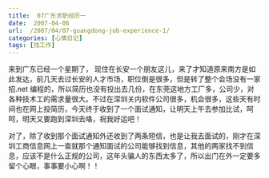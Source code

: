 ```yaml
---
title:  07广东求职经历一
date:  2007-04-06
url:  /2007/04/07-guangdong-job-experience-1/
categories: [心情日记]
tags: [找工作]
---
```


来到广东已经一个星期了， 现住在长安一个朋友这儿，来了才知道原来南方是如此发达，前几天去过长安的人才市场，职位倒是很多，但是转了整个会场没有一家招.net 编程的，所以简历也没有投出去几份，在东莞这地方工厂多，公司少，对各种技术工的需求量很大。不过在深圳关内软件公司很多，机会很多，这些天有时间也在网上投简历，今天终于收到了一个面试通知，让明天上午去参加比试，呵呵，明天又要跑到深圳去咯，祝我好运吧！
<!--more-->
对了，除了收到那个面试通知外还收到了两条短信，也是让我去面试的，刚才在深圳工商信息网上一查就那个通知面试的公司能够找到信息，其他的两家找不到信息，应该不是什么正规的公司，这年头骗人的东西太多了，所以出门在外一定要多留个心眼，事事要小心啊！！


